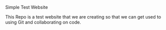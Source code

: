 Simple Test Website

This Repo is a test website that we are creating so that we can get used to using Git and collaborating on code.